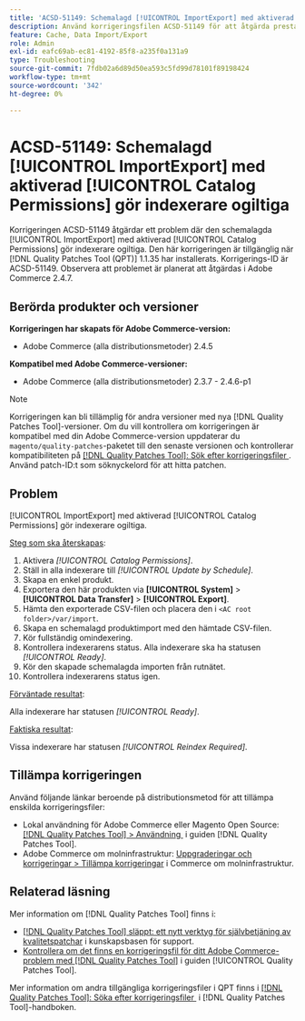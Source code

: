 ```yaml
---
title: 'ACSD-51149: Schemalagd [!UICONTROL ImportExport] med aktiverad [!UICONTROL Catalog Permissions] gör indexerare ogiltiga'
description: Använd korrigeringsfilen ACSD-51149 för att åtgärda prestandaproblemet i Adobe Commerce där den schemalagda [!UICONTROL ImportExport] med aktiverad [!UICONTROL Catalog Permissions] gör indexerare ogiltiga.
feature: Cache, Data Import/Export
role: Admin
exl-id: eafc69ab-ec81-4192-85f8-a235f0a131a9
type: Troubleshooting
source-git-commit: 7fdb02a6d89d50ea593c5fd99d78101f89198424
workflow-type: tm+mt
source-wordcount: '342'
ht-degree: 0%

---
```


# ACSD-51149: Schemalagd [!UICONTROL ImportExport] med aktiverad [!UICONTROL Catalog Permissions] gör indexerare ogiltiga

Korrigeringen ACSD-51149 åtgärdar ett problem där den schemalagda [!UICONTROL ImportExport] med aktiverad [!UICONTROL Catalog Permissions] gör indexerare ogiltiga. Den här korrigeringen är tillgänglig när [!DNL Quality Patches Tool (QPT)] 1.1.35 har installerats. Korrigerings-ID är ACSD-51149. Observera att problemet är planerat att åtgärdas i Adobe Commerce 2.4.7.

## Berörda produkter och versioner

**Korrigeringen har skapats för Adobe Commerce-version:**

* Adobe Commerce (alla distributionsmetoder) 2.4.5

**Kompatibel med Adobe Commerce-versioner:**

* Adobe Commerce (alla distributionsmetoder) 2.3.7 - 2.4.6-p1

>[!NOTE]
>
>Korrigeringen kan bli tillämplig för andra versioner med nya [!DNL Quality Patches Tool]-versioner. Om du vill kontrollera om korrigeringen är kompatibel med din Adobe Commerce-version uppdaterar du `magento/quality-patches`-paketet till den senaste versionen och kontrollerar kompatibiliteten på [[!DNL Quality Patches Tool]: Sök efter korrigeringsfiler &#x200B;](https://experienceleague.adobe.com/tools/commerce-quality-patches/index.html?lang=sv-SE). Använd patch-ID:t som söknyckelord för att hitta patchen.

## Problem

[!UICONTROL ImportExport] med aktiverad [!UICONTROL Catalog Permissions] gör indexerare ogiltiga.

<u>Steg som ska återskapas</u>:

1. Aktivera *[!UICONTROL Catalog Permissions]*.
1. Ställ in alla indexerare till *[!UICONTROL Update by Schedule]*.
1. Skapa en enkel produkt.
1. Exportera den här produkten via **[!UICONTROL System]** > **[!UICONTROL Data Transfer]** > **[!UICONTROL Export]**.
1. Hämta den exporterade CSV-filen och placera den i `<AC root folder>/var/import`.
1. Skapa en schemalagd produktimport med den hämtade CSV-filen.
1. Kör fullständig omindexering.
1. Kontrollera indexerarens status. Alla indexerare ska ha statusen *[!UICONTROL Ready]*.
1. Kör den skapade schemalagda importen från rutnätet.
1. Kontrollera indexerarens status igen.

<u>Förväntade resultat</u>:

Alla indexerare har statusen *[!UICONTROL Ready]*.

<u>Faktiska resultat</u>:

Vissa indexerare har statusen *[!UICONTROL Reindex Required]*.

## Tillämpa korrigeringen

Använd följande länkar beroende på distributionsmetod för att tillämpa enskilda korrigeringsfiler:

* Lokal användning för Adobe Commerce eller Magento Open Source: [[!DNL Quality Patches Tool] > Användning &#x200B;](/help/tools/quality-patches-tool/usage.md) i guiden [!DNL Quality Patches Tool].
* Adobe Commerce om molninfrastruktur: [Uppgraderingar och korrigeringar > Tillämpa korrigeringar](https://experienceleague.adobe.com/docs/commerce-cloud-service/user-guide/develop/upgrade/apply-patches.html?lang=sv-SE) i Commerce om molninfrastruktur.

## Relaterad läsning

Mer information om [!DNL Quality Patches Tool] finns i:

* [[!DNL Quality Patches Tool] släppt: ett nytt verktyg för självbetjäning av kvalitetspatchar](https://experienceleague.adobe.com/sv/docs/commerce-operations/tools/quality-patches-tool/quality-patches-tool-to-self-serve-quality-patches) i kunskapsbasen för support.
* [Kontrollera om det finns en korrigeringsfil för ditt Adobe Commerce-problem med  [!DNL Quality Patches Tool]](/help/tools/quality-patches-tool/patches-available-in-qpt/check-patch-for-magento-issue-with-magento-quality-patches.md) i guiden [!UICONTROL Quality Patches Tool].


Mer information om andra tillgängliga korrigeringsfiler i QPT finns i [[!DNL Quality Patches Tool]: Söka efter korrigeringsfiler &#x200B;](https://experienceleague.adobe.com/tools/commerce-quality-patches/index.html?lang=sv-SE) i [!DNL Quality Patches Tool]-handboken.
